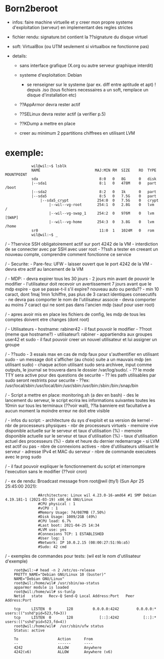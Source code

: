 # Born2beroot

- infos: 
    faire machine virtuelle et y creer mon propre systeme d'exploitation (serveur) en implementant des
    regles strictes

- fichier rendu:
    signature.txt
        contient la ??signature du disque virtuel

- soft:
    VirtualBox (ou UTM seulement si virtualbox ne fonctionne pas)

- details:
    - sans interface grafique (X.org ou autre serveur graphique interdit)

    - systeme d'exploitation: Debian
        - se renseigner sur le systeme (par ex. diff entre aptitude et apt)
        ! depuis .iso (tous fichiers necessaires a un soft, remplace un disque d'installation etc)

    - ??AppArmor devra rester actif

    - ??SELinux devra rester actif (a verifier p.5)
    
    - ??KDump a mettre en place 

    - creer au minimum 2 ppartitions chiffrees en utilisant LVM
#        exemple:
                wil@wil:~$ lsblk
                NAME                         MAJ:MIN RM  SIZE    RO  TYPE    MOUNTPOINT
                sda                            8:0   0   8G      0   disk    
                |--sda1                        8:1   0   478M    0   part    /boot   
                |--sda2                        8:2   0   1k      0   part
                |--sda5                        8:5   0   7.5G    0   part
                    |--sda5_crypt             254:0  0   7.5G    0   crypt
                        |--wil--vg-root       254:1  0   2.8G    0   lvm     /
                        |--wil--vg-swap_1     254:2  0   976M    0   lvm     [SWAP]
                        |--wil--vg-home       254:3  0   3.8G    0   lvm     /home  
                sr0                            11:0  1   1024M   0   rom
                wil@wil:~$ _

/    - ??service SSH obligatoirement actif sur port 4242 de la VM
        - interdiction de se connecter avec par SSH avec user root
        - ??ssh a tester en creeant un nouveau compte, comprendre comment fonctionne ce service

/    - Securite:
        - Pare-feu: UFW
            - laisser ouvert que le port 4242 de la VM
            - devra etre actif au lancement de la VM

/        - MDP:
            - devra expirer tous les 30 jours
            - 2 jours min avant de pouvoir le modifier
            - l'utilisateur doit recevoir un avertissement 7 jours avant que le mdp expire
                - que se passe-t-il s'il expire? nouveau auto ou perdu??
            - min 10 caract, dont 1maj 1min 1chiffre, pas plus de 3 caract identiques consecutifs
            - ne devra pas comporter le nom de l'utilisateur associe
            - devra comporter au moins 7 caract qui ne sont pas dans l'ancien mdp (sauf pour user root)

/            - apres avoir mis en place les fichiers de config, les mdp de tous les comptes
              doivent etre changes (dont root)

/    - Utilisateurs
        - hostname: rabiner42
            - il faut pouvoir le modifier
        - ??root (meme que hostname?)
        - utilisateur1: rabiner
            - appartiendra aux groupes user42 et sudo
        - il faut pouvoir creer un nouvel utilisateur et lui assigner un groupe

/    - ??sudo
        - 3 essais max en cas de mdp faux pour s'authentifier en utilisant sudo
        - un message doit s'afficher (au choix) suite a un mauvais mdp (en utilisant sudo)
        - chaque action utilisant sudo sera archivee, input comme outputs,
          le journal se trouvera dans le dossier /var/log/sudo/.
        - ?? le mode TTY sera active pour des questions de securite
        - ?? les path utilisables par sudo seront restrints pour securite
            - ??ex: /usr/local/sbin:/usr/local/bin:/usr/sbin:/usr/bin:/sbin:/bin:/snap/bin

/    - Script a mettre en place: monitoring.sh (a dev en bash)
        - des le lancement du serveur, le script ecrira les informations suivantes
          toutes les 10min sur tous les terminaux (??voir wall), ??la banniere est facultative
          a aucun moment la moindre erreur ne doit etre visible

/        - infos du script:
            - architecture du sys d'exploit et sa version de kernel
            - nbr de processeurs physiques
            - nbr de processeurs virtuels
            - memoire vive disponible actuelle sur le serveur et taux d'utilisation (%)
            - memoire disponible actuelle sur le serveur et taux d'utilisation (%)
            - taux d'utilisation actuel des processeurs (%)
            - date et heure du dernier redemarrage
            - si LVM est actif ou pas
            - nbre de connexions actives
            - nbre d'utilisateurs utilisant le serveur
            - adresse IPv4 et MAC du serveur
            - nbre de commande executees avec le prog sudo

/            - il faut pouvoir expliquer le fonctionnement du script et interrompre l'execution 
              sans le modifier (??voir cron)

/            - ex de rendu:
                Broadcast message from root@wil (tty1) (Sun Apr 25 25:45:00 2021):

                   #Architecture: Linux wil 4.23.0-16-amd64 #1 SMP Debian 4.19.181-1 (2021-03-19) x86_64 GNU/Linux
                   #CPU physical : 1
                   #vCPU : 1
                   #Memory Usage: 74/087MB (7.50%)
                   #Disk Usage: 1009/2GB (49%)
                   #CPU load: 6.7%
                   #Last boot: 2021-04-25 14:34
                   #LVM use: yes
                   #Connexions TCP: 1 ESTABLISHED
                   #User log: 1
                   #Network: IP 10.0.2.15 (08:00:27:51:9b:a5)
                   #Sudo: 42 cmd


/    - exemples de commandes pour tests: (wil est le nom d'utilisateur d'exemple)

        root@wil:~# head -n 2 /etc/os-release
        PRETTY_NAME="Debian GNU/Linux 10 (buster)"
        NAME="Debian GNU/Linux"
        root@wil:/home/wil# /usr/sbin/aa-status
        apparmor module is loaded
        root@wil:/home/wil# ss-tunlp
        Netid   state   Recv-Q Send-Q Local Address:Port   Peer Address:Port

        tcp     LISTEN  0       128         0.0.0.0:4242        0.0.0.0:*       users:(("sshd"pid=523,fd=3))
        tcp     LISTEN  0       128            [::]:4242           [::]:*       users:(("sshd"pid=523,fd=4))
        root@wil:/home/wil#  /usr/sbin/ufw status
        Status: active

        To                  Action      From
        --                  ------      ----
        4242                ALLOW       Anywhere
        4242(v6)            ALLOW       Anywhere (v6)
